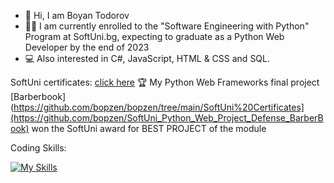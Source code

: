 - 👋 Hi, I am Boyan Todorov
- 👨‍🎓 I am currently enrolled to the "Software Engineering with Python" Program at SoftUni.bg, expecting to graduate as a Python Web Developer by the end of 2023
- 💻 Also interested in C#, JavaScript, HTML & CSS and SQL.

SoftUni certificates: [click here](https://github.com/bopzen/bopzen/tree/main/SoftUni%20Certificates)
:trophy: My Python Web Frameworks final project [Barberbook](https://github.com/bopzen/bopzen/tree/main/SoftUni%20Certificates](https://github.com/bopzen/SoftUni_Python_Web_Project_Defense_BarberBook) won the SoftUni award for BEST PROJECT of the module

Coding Skills:

[![My Skills](https://skillicons.dev/icons?i=py,django,cs,js,html,css,postgres)](https://skillicons.dev)


